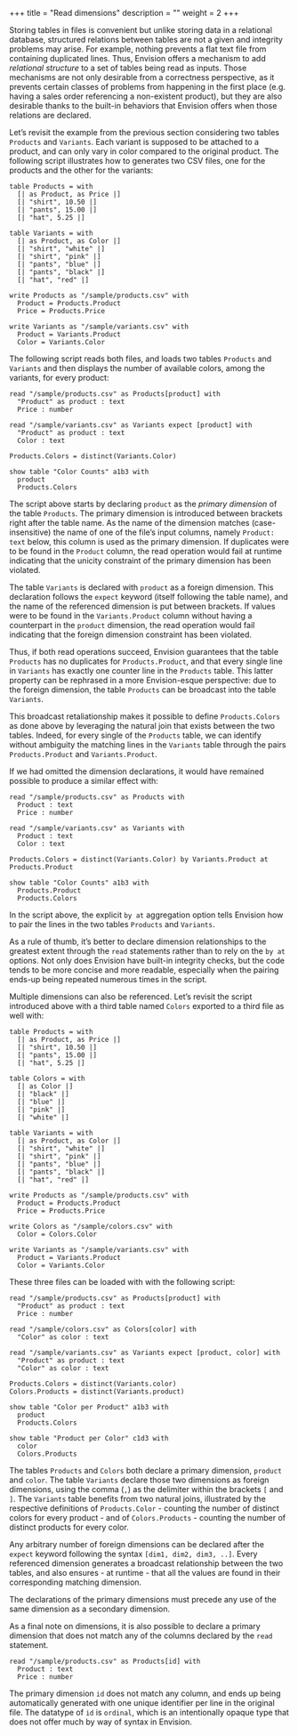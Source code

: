 +++
title = "Read dimensions"
description = ""
weight = 2
+++

Storing tables in files is convenient but unlike storing data in a relational database, structured relations between tables are not a given and integrity problems may arise. For example, nothing prevents a flat text file from containing duplicated lines. Thus, Envision offers a mechanism to add _relational structure_ to a set of tables being read as inputs. Those mechanisms are not only desirable from a correctness perspective, as it prevents certain classes of problems from happening in the first place (e.g. having a sales order referencing a non-existent product), but they are also desirable thanks to the built-in behaviors that Envision offers when those relations are declared.

Let’s revisit the example from the previous section considering two tables `Products` and `Variants`. Each variant is supposed to be attached to a product, and can only vary in color compared to the original product. The following script illustrates how to generates two CSV files, one for the products and the other for the variants:

```envision
table Products = with
  [| as Product, as Price |]
  [| "shirt", 10.50 |]
  [| "pants", 15.00 |]
  [| "hat", 5.25 |]

table Variants = with
  [| as Product, as Color |]
  [| "shirt", "white" |]
  [| "shirt", "pink" |]
  [| "pants", "blue" |]
  [| "pants", "black" |]
  [| "hat", "red" |]

write Products as "/sample/products.csv" with
  Product = Products.Product
  Price = Products.Price

write Variants as "/sample/variants.csv" with
  Product = Variants.Product
  Color = Variants.Color
```

The following script reads both files, and loads two tables `Products` and `Variants` and then displays the number of available colors, among the variants, for every product:

```envision
read "/sample/products.csv" as Products[product] with
  "Product" as product : text
  Price : number

read "/sample/variants.csv" as Variants expect [product] with
  "Product" as product : text
  Color : text

Products.Colors = distinct(Variants.Color)

show table "Color Counts" a1b3 with
  product
  Products.Colors
```

The script above starts by declaring `product` as the _primary dimension_ of the table `Products`. The primary dimension is introduced between brackets right after the table name. As the name of the dimension matches (case-insensitive) the name of one of the file’s input columns, namely `Product: text` below, this column is used as the primary dimension. If duplicates were to be found in the `Product` column, the read operation would fail at runtime indicating that the unicity constraint of the primary dimension has been violated.

<!-- [vermorel] 2020-07 TODO: not working yet, see https://lokad.atlassian.net/browse/LK-6566 -->

The table `Variants` is declared with `product` as a foreign dimension. This declaration follows the `expect` keyword (itself following the table name), and the name of the referenced dimension is put between brackets. If values were to be found in the `Variants.Product` column without having a counterpart in the `product` dimension, the read operation would fail indicating that the foreign dimension constraint has been violated.

Thus, if both read operations succeed, Envision guarantees that the table `Products` has no duplicates for `Products.Product`, and that every single line in `Variants` has exactly one counter line in the `Products` table. This latter property can be rephrased in a more Envision-esque perspective: due to the foreign dimension, the table `Products` can be broadcast into the table `Variants`.

This broadcast retaliationship makes it possible to define `Products.Colors` as done above by leveraging the natural join that exists between the two tables. Indeed, for every single of the `Products` table, we can identify without ambiguity the matching lines in the `Variants` table through the pairs `Products.Product` and `Variants.Product`.

If we had omitted the dimension declarations, it would have remained possible to produce a similar effect with:

```envision
read "/sample/products.csv" as Products with
  Product : text
  Price : number

read "/sample/variants.csv" as Variants with
  Product : text
  Color : text

Products.Colors = distinct(Variants.Color) by Variants.Product at Products.Product

show table "Color Counts" a1b3 with
  Products.Product
  Products.Colors
```

In the script above, the explicit `by at` aggregation option tells Envision how to pair the lines in the two tables `Products` and `Variants`.

As a rule of thumb, it’s better to declare dimension relationships to the greatest extent through the `read` statements rather than to rely on the `by at` options. Not only does Envision have built-in integrity checks, but the code tends to be more concise and more readable, especially when the pairing ends-up being repeated numerous times in the script.

Multiple dimensions can also be referenced. Let’s revisit the script introduced above with a third table named `Colors` exported to a third file as well with:

```envision
table Products = with
  [| as Product, as Price |]
  [| "shirt", 10.50 |]
  [| "pants", 15.00 |]
  [| "hat", 5.25 |]

table Colors = with
  [| as Color |]
  [| "black" |]
  [| "blue" |]
  [| "pink" |]
  [| "white" |]

table Variants = with
  [| as Product, as Color |]
  [| "shirt", "white" |]
  [| "shirt", "pink" |]
  [| "pants", "blue" |]
  [| "pants", "black" |]
  [| "hat", "red" |]

write Products as "/sample/products.csv" with
  Product = Products.Product
  Price = Products.Price

write Colors as "/sample/colors.csv" with
  Color = Colors.Color

write Variants as "/sample/variants.csv" with
  Product = Variants.Product
  Color = Variants.Color
```

These three files can be loaded with with the following script:

```envision
read "/sample/products.csv" as Products[product] with
  "Product" as product : text
  Price : number

read "/sample/colors.csv" as Colors[color] with
  "Color" as color : text

read "/sample/variants.csv" as Variants expect [product, color] with
  "Product" as product : text
  "Color" as color : text

Products.Colors = distinct(Variants.color)
Colors.Products = distinct(Variants.product)

show table "Color per Product" a1b3 with
  product
  Products.Colors

show table "Product per Color" c1d3 with
  color
  Colors.Products
```

The tables `Products` and `Colors` both declare a primary dimension, `product` and `color`. The table `Variants` declare those two dimensions as foreign dimensions, using the comma (`,`) as the delimiter within the brackets `[` and `]`. The `Variants` table benefits from two natural joins, illustrated by the respective definitions of `Products.Color` - counting the number of distinct colors for every product - and of `Colors.Products` - counting the number of distinct products for every color.

Any arbitrary number of foreign dimensions can be declared after the `expect` keyword following the syntax `[dim1, dim2, dim3, ..]`. Every referenced dimension generates a broadcast relationship between the two tables, and also ensures - at runtime - that all the values are found in their corresponding matching dimension.

The declarations of the primary dimensions must precede any use of the same dimension as a secondary dimension.

<!-- [vermorel] 2020-07 TODO: Clarify that primary dimension and expect should only be specified in the first statement. Not implemented yet. See https://lokad.atlassian.net/browse/LK-6588 -->

As a final note on dimensions, it is also possible to declare a primary dimension that does not match any of the columns declared by the `read` statement.

```envision
read "/sample/products.csv" as Products[id] with
  Product : text
  Price : number
```

The primary dimension `id` does not match any column, and ends up being automatically generated with one unique identifier per line in the original file. The datatype of `id` is `ordinal`, which is an intentionally opaque type that does not offer much by way of syntax in Envision.
